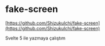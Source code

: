 # fake-screen

[https://github.com/ShizukuIchi/fake-screen](https://github.com/ShizukuIchi/fake-screen)

Svelte 5 ile yazmaya çalıştım